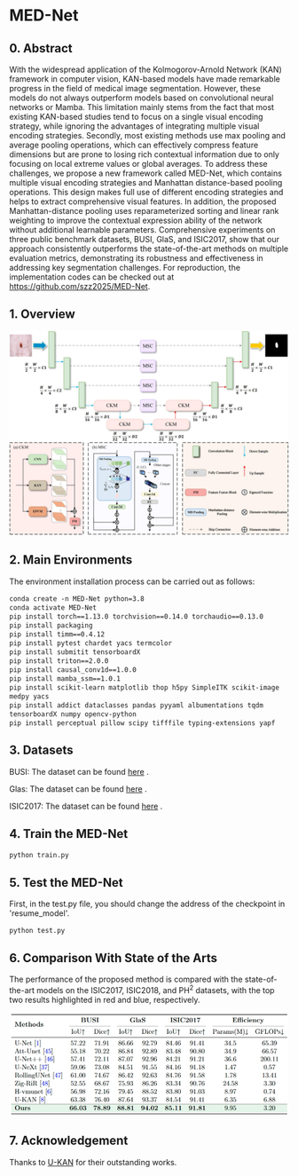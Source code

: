 # MED-Net

## 0. Abstract

With the widespread application of the Kolmogorov-Arnold Network (KAN) framework in computer vision, KAN-based models have made remarkable progress in the field of medical image segmentation. However, these models do not always outperform models based on convolutional neural networks or Mamba. This limitation mainly stems from the fact that most existing KAN-based studies tend to focus on a single visual encoding strategy, while ignoring the advantages of integrating multiple visual encoding strategies. Secondly, most existing methods use max pooling and average pooling operations, which can effectively compress feature dimensions but are prone to losing rich contextual information due to only focusing on local extreme values or global averages. To address these challenges, we propose a new framework called MED-Net, which contains multiple visual encoding strategies and Manhattan distance-based pooling operations. This design makes full use of different encoding strategies and helps to extract comprehensive visual features. In addition, the proposed Manhattan-distance pooling uses reparameterized sorting and linear rank weighting to improve the contextual expression ability of the network without additional learnable parameters. Comprehensive experiments on three public benchmark datasets, BUSI, GlaS, and ISIC2017, show that our approach consistently outperforms the state-of-the-art methods on multiple evaluation metrics, demonstrating its robustness and effectiveness in addressing key segmentation challenges. For reproduction, the implementation codes can be checked out at https://github.com/szz2025/MED-Net.



## 1. Overview

<div align="center">
<img src="Figs/MED-Net.jpg" />
</div>



## 2. Main Environments

The environment installation process can be carried out as follows:

```
conda create -n MED-Net python=3.8
conda activate MED-Net
pip install torch==1.13.0 torchvision==0.14.0 torchaudio==0.13.0 
pip install packaging
pip install timm==0.4.12
pip install pytest chardet yacs termcolor
pip install submitit tensorboardX
pip install triton==2.0.0
pip install causal_conv1d==1.0.0  
pip install mamba_ssm==1.0.1
pip install scikit-learn matplotlib thop h5py SimpleITK scikit-image medpy yacs
pip install addict dataclasses pandas pyyaml albumentations tqdm tensorboardX numpy opencv-python
pip install perceptual pillow scipy tifffile typing-extensions yapf
```



## 3. Datasets

BUSI: The dataset can be found [here](https://www.kaggle.com/datasets/aryashah2k/breast-ultrasound-images-dataset) .

Glas: The dataset can be found [here](https://websignon.warwick.ac.uk/origin/slogin?shire=https%3A%2F%2Fwarwick.ac.uk%2Fsitebuilder2%2Fshire-read&providerId=urn%3Awarwick.ac.uk%3Asitebuilder2%3Aread%3Aservice&target=https%3A%2F%2Fwarwick.ac.uk%2Ffac%2Fcross_fac%2Ftia%2Fdata%2Fglascontest&status=notloggedin) .

ISIC2017: The dataset can be found [here](https://challenge.isic-archive.com/data/) .





## 4. Train the MED-Net

```
python train.py
```



## 5. Test the MED-Net 

First, in the test.py file, you should change the address of the checkpoint in 'resume_model'.

```
python test.py
```



## 6. Comparison With State of the Arts

The performance of the proposed method is compared with the state-of-the-art models on the ISIC2017, ISIC2018, and $\text{PH}^2$ datasets, with the top two results highlighted in red and blue, respectively.

<div align="center">
<img src="Figs/Table1.png" />
</div>



## 7. Acknowledgement

Thanks to [U-KAN](https://github.com/Zhaoyi-Yan/U-KAN) for their outstanding works.
